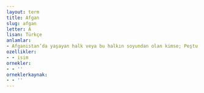 ```yaml
---
layout: term
title: Afgan
slug: afgan
letter: A
lisan: Türkçe
anlamlar:
- Afganistan’da yaşayan halk veya bu halkın soyundan olan kimse; Peştu
ozellikler:
- - isim
ornekler:
- - ''
orneklerkaynak:
- - ''
---
```

